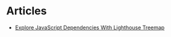 # Articles

- [Explore JavaScript Dependencies With Lighthouse Treemap](https://sia.codes/posts/lighthouse-treemap/)
